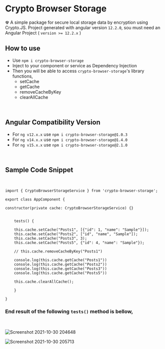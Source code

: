 # Crypto Browser Storage
☢ A simple package for secure local storage data by encryption using Crypto.JS. Project generated with angular version ```12.2.0```, sou must need an Angular Project ( ``version >= 12.2.x`` )

## How to use
* Use ``npm i crypto-browser-storage``
* Inject to your component or service as Dependency Injection
* Then you will be able to access `crypto-browser-storage`'s library functions, 
    -   setCache
    -   getCache
    -   removeCacheByKey
    -   clearAllCache

<br>

## Angular Compatibility Version

- For `ng v12.x.x` use `npm i crypto-browser-storage@1.0.3`
- For `ng v14.x.x` use `npm i crypto-browser-storage@1.4.0`
- For `ng v15.x.x` use `npm i crypto-browser-storage@2.1.0`

<br>

## Sample Code Snippet
<br>


````
import { CryptoBrowserStorageService } from 'crypto-browser-storage';

export class AppComponent {

constructor(private cache: CryptoBrowserStorageService) {}


    tests() {
    
    this.cache.setCache("Posts1", [{"id": 1, "name": "Sample"}]);
    this.cache.setCache("Posts2", ["id", "name", "Sample"]);
    this.cache.setCache("Posts3", 3);
    this.cache.setCache("Posts5", {"id": 4, "name": "Sample"});
    
    // this.cache.removeCacheByKey("Posts1")
    
    console.log(this.cache.getCache("Posts1"))
    console.log(this.cache.getCache("Posts2"))
    console.log(this.cache.getCache("Posts3"))
    console.log(this.cache.getCache("Posts5"))

    this.cache.clearAllCache();
    
    }

}
````
### End result of the following ``tests()`` method is bellow,
<br>

![Screenshot 2021-10-30 204648](https://user-images.githubusercontent.com/37630292/139538058-0fa32585-bc84-4518-b6e9-cec7d38545a8.png)

![Screenshot 2021-10-30 205713](https://user-images.githubusercontent.com/37630292/139538317-9e63a3fd-fe0a-406e-9573-a215bf56a30d.png)
